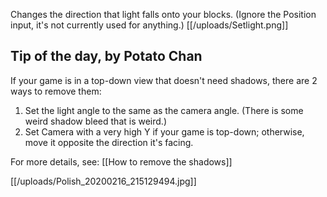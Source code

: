Changes the direction that light falls onto your blocks. (Ignore the Position input, it's not currently used for anything.)
[[/uploads/Setlight.png]]

## Tip of the day, by Potato Chan
If your game is in a top-down view that doesn't need shadows, there are 2 ways to remove them:
1. Set the light angle to the same as the camera angle. (There is some weird shadow bleed that is weird.)
2. Set Camera with a very high Y if your game is top-down; otherwise, move it opposite the direction it's facing.

For more details, see: [[How to remove the shadows]]

[[/uploads/Polish_20200216_215129494.jpg]]